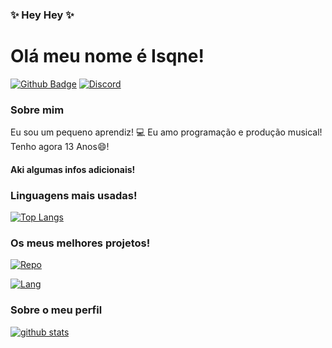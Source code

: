 ### ✨ Hey Hey ✨
# Olá meu nome é Isqne!

<badges>

[![Github Badge](https://img.shields.io/badge/-Github-000?style=flat-square&logo=Github&logoColor=white&link=https://github.com/fagnerpsantos)](https://github.com/Isqne)
[![Discord](https://img.shields.io/discord/800032599668948992?color=578&label=Grupo%20de%20chat&logo=discord&style=flat-square)](https://discord.gg/aMtx3RvEYA)

</badges>

### Sobre mim
Eu sou um pequeno aprendiz! 💻 Eu amo programação e produção musical! Tenho agora 13 Anos😄!

#### Aki algumas infos adicionais!
### Linguagens mais usadas!

[![Top Langs](https://github-readme-stats.vercel.app/api/top-langs/?username=isqne&layout=compact)](https://github.com/Isqne/isqnetool)

### Os meus melhores projetos!

[![Repo](https://github-readme-stats.vercel.app/api/pin/?username=Isqne&repo=isqnetool)](https://github.com/Isqne/isqnetool)

[![Lang](https://img.shields.io/github/languages/top/Isqne/isqnetool?color=545454&logo=python&style=plastic)](https://github.com/Isqne/isqnetool)

### Sobre o meu perfil

[![github stats](https://github-readme-stats.vercel.app/api/?username=isqne&show_icons=true&title_color=fff&icon_color=79ff97&text_color=9f9f9f&bg_color=151515)](https://github.com/Isqne/isqnetool)
